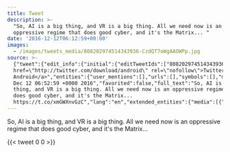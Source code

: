 ```yaml
---
title: Tweet
description: >-
  "So, AI is a big thing, and VR is a big thing. All we need now is an
  oppressive regime that does good cyber, and it's the Matrix... "
date: '2016-12-12T06:12:59+00:00'
images:
  - /images/tweets_media/808202974514343936-CzdQT7oWgAAOWPp.jpg
source: >-
  {"tweet":{"edit_info":{"initial":{"editTweetIds":["808202974514343936"],"editableUntil":"2016-12-12T07:52:59.466Z","editsRemaining":"5","isEditEligible":true}},"retweeted":false,"source":"<a
  href=\"http://twitter.com/download/android\" rel=\"nofollow\">Twitter for
  Android</a>","entities":{"user_mentions":[],"urls":[],"symbols":[],"media":[{"expanded_url":"https://twitter.com/toychicken/status/808202974514343936/photo/1","indices":["131","154"],"url":"https://t.co/xmGWXnvGzC","media_url":"http://pbs.twimg.com/tweet_video_thumb/CzdQT7oWgAAOWPp.jpg","id_str":"808202961490968576","id":"808202961490968576","media_url_https":"https://pbs.twimg.com/tweet_video_thumb/CzdQT7oWgAAOWPp.jpg","sizes":{"medium":{"w":"498","h":"208","resize":"fit"},"small":{"w":"498","h":"208","resize":"fit"},"large":{"w":"498","h":"208","resize":"fit"},"thumb":{"w":"150","h":"150","resize":"crop"}},"type":"photo","display_url":"pic.twitter.com/xmGWXnvGzC"}],"hashtags":[]},"display_text_range":["0","154"],"favorite_count":"0","id_str":"808202974514343936","truncated":false,"retweet_count":"0","id":"808202974514343936","possibly_sensitive":false,"created_at":"Mon
  Dec 12 06:52:59 +0000 2016","favorited":false,"full_text":"So, AI is a big
  thing, and VR is a big thing. All we need now is an oppressive regime that
  does good cyber, and it's the Matrix...
  https://t.co/xmGWXnvGzC","lang":"en","extended_entities":{"media":[{"expanded_url":"https://twitter.com/toychicken/status/808202974514343936/photo/1","indices":["131","154"],"url":"https://t.co/xmGWXnvGzC","media_url":"http://pbs.twimg.com/tweet_video_thumb/CzdQT7oWgAAOWPp.jpg","id_str":"808202961490968576","video_info":{"aspect_ratio":["249","104"],"variants":[{"bitrate":"0","content_type":"video/mp4","url":"https://video.twimg.com/tweet_video/CzdQT7oWgAAOWPp.mp4"}]},"id":"808202961490968576","media_url_https":"https://pbs.twimg.com/tweet_video_thumb/CzdQT7oWgAAOWPp.jpg","sizes":{"medium":{"w":"498","h":"208","resize":"fit"},"small":{"w":"498","h":"208","resize":"fit"},"large":{"w":"498","h":"208","resize":"fit"},"thumb":{"w":"150","h":"150","resize":"crop"}},"type":"animated_gif","display_url":"pic.twitter.com/xmGWXnvGzC"}]}}}
---
```

So, AI is a big thing, and VR is a big thing. All we need now is an oppressive regime that does good cyber, and it's the Matrix... 
    
{{< tweet 0 0 >}}
    
